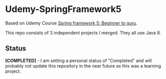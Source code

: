 # Udemy-SpringFramework5

Based on Udemy Course [Spring framework 5: Beginner to guru](https://www.udemy.com/course/spring-framework-5-beginner-to-guru/).

This repo consists of 3 independent projects I merged. They all use Java 8.

## Status

**[COMPLETED]** - I am setting a personal status of "Completed" and will probably not update this repository in the near future as this was a learning project.
